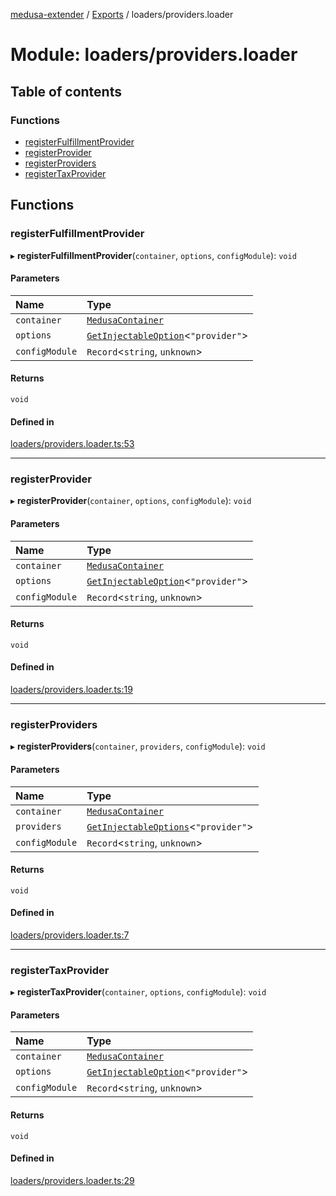 [medusa-extender](../README.md) / [Exports](../modules.md) / loaders/providers.loader

# Module: loaders/providers.loader

## Table of contents

### Functions

- [registerFulfillmentProvider](loaders_providers_loader.md#registerfulfillmentprovider)
- [registerProvider](loaders_providers_loader.md#registerprovider)
- [registerProviders](loaders_providers_loader.md#registerproviders)
- [registerTaxProvider](loaders_providers_loader.md#registertaxprovider)

## Functions

### registerFulfillmentProvider

▸ **registerFulfillmentProvider**(`container`, `options`, `configModule`): `void`

#### Parameters

| Name | Type |
| :------ | :------ |
| `container` | [`MedusaContainer`](core_types.md#medusacontainer) |
| `options` | [`GetInjectableOption`](core_types.md#getinjectableoption)<``"provider"``\> |
| `configModule` | `Record`<`string`, `unknown`\> |

#### Returns

`void`

#### Defined in

[loaders/providers.loader.ts:53](https://github.com/adrien2p/medusa-extender/blob/dcdc178/src/loaders/providers.loader.ts#L53)

___

### registerProvider

▸ **registerProvider**(`container`, `options`, `configModule`): `void`

#### Parameters

| Name | Type |
| :------ | :------ |
| `container` | [`MedusaContainer`](core_types.md#medusacontainer) |
| `options` | [`GetInjectableOption`](core_types.md#getinjectableoption)<``"provider"``\> |
| `configModule` | `Record`<`string`, `unknown`\> |

#### Returns

`void`

#### Defined in

[loaders/providers.loader.ts:19](https://github.com/adrien2p/medusa-extender/blob/dcdc178/src/loaders/providers.loader.ts#L19)

___

### registerProviders

▸ **registerProviders**(`container`, `providers`, `configModule`): `void`

#### Parameters

| Name | Type |
| :------ | :------ |
| `container` | [`MedusaContainer`](core_types.md#medusacontainer) |
| `providers` | [`GetInjectableOptions`](core_types.md#getinjectableoptions)<``"provider"``\> |
| `configModule` | `Record`<`string`, `unknown`\> |

#### Returns

`void`

#### Defined in

[loaders/providers.loader.ts:7](https://github.com/adrien2p/medusa-extender/blob/dcdc178/src/loaders/providers.loader.ts#L7)

___

### registerTaxProvider

▸ **registerTaxProvider**(`container`, `options`, `configModule`): `void`

#### Parameters

| Name | Type |
| :------ | :------ |
| `container` | [`MedusaContainer`](core_types.md#medusacontainer) |
| `options` | [`GetInjectableOption`](core_types.md#getinjectableoption)<``"provider"``\> |
| `configModule` | `Record`<`string`, `unknown`\> |

#### Returns

`void`

#### Defined in

[loaders/providers.loader.ts:29](https://github.com/adrien2p/medusa-extender/blob/dcdc178/src/loaders/providers.loader.ts#L29)
